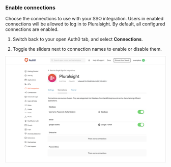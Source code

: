 ### Enable connections

Choose the connections to use with your SSO integration. Users in enabled connections will be allowed to log in to Pluralsight. By default, all configured connections are enabled.

1. Switch back to your open Auth0 tab, and select **Connections**.

2. Toggle the sliders next to connection names to enable or disable them.

![Enable/Disable Connections](/media/articles/dashboard/sso-integrations/settings-connections-pluralsight.png)